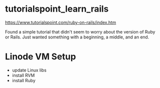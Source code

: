 # tutorialspoint_learn_rails
https://www.tutorialspoint.com/ruby-on-rails/index.htm

Found a simple tutorial that didn't seem to worry about the version of Ruby or Rails. Just wanted something with a beginning, a middle, and an end.


# Linode VM Setup
* update Linux libs
* install RVM
* install Ruby


